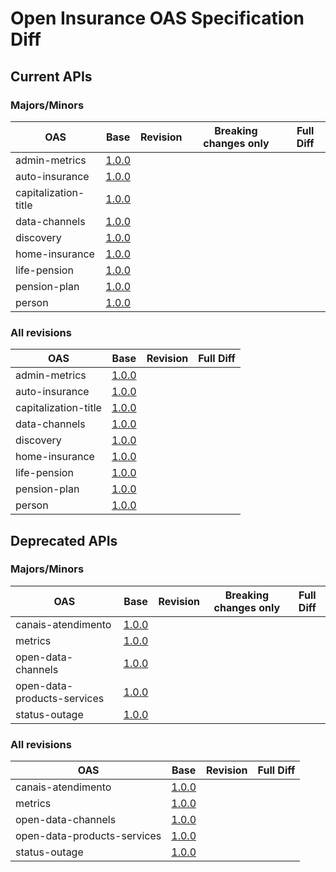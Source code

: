 ﻿# Open Insurance OAS Specification Diff

## Current APIs

### Majors/Minors

| OAS | Base | Revision | Breaking changes only | Full Diff |
| --- | --- | --- | --- | --- |
| admin-metrics | [1.0.0](swagger-apis/admin-metrics/1.0.0.yml) |  |  |  |
| auto-insurance | [1.0.0](swagger-apis/auto-insurance/1.0.0.yml) |  |  |  |
| capitalization-title | [1.0.0](swagger-apis/capitalization-title/1.0.0.yml) |  |  |  |
| data-channels | [1.0.0](swagger-apis/data-channels/1.0.0.yml) |  |  |  |
| discovery | [1.0.0](swagger-apis/discovery/1.0.0.yml) |  |  |  |
| home-insurance | [1.0.0](swagger-apis/home-insurance/1.0.0.yml) |  |  |  |
| life-pension | [1.0.0](swagger-apis/life-pension/1.0.0.yml) |  |  |  |
| pension-plan | [1.0.0](swagger-apis/pension-plan/1.0.0.yml) |  |  |  |
| person | [1.0.0](swagger-apis/person/1.0.0.yml) |  |  |  |

### All revisions

| OAS | Base | Revision | Full Diff |
| --- | --- | --- | --- |
| admin-metrics | [1.0.0](swagger-apis/admin-metrics/1.0.0.yml) |  |  |
| auto-insurance | [1.0.0](swagger-apis/auto-insurance/1.0.0.yml) |  |  |
| capitalization-title | [1.0.0](swagger-apis/capitalization-title/1.0.0.yml) |  |  |
| data-channels | [1.0.0](swagger-apis/data-channels/1.0.0.yml) |  |  |
| discovery | [1.0.0](swagger-apis/discovery/1.0.0.yml) |  |  |
| home-insurance | [1.0.0](swagger-apis/home-insurance/1.0.0.yml) |  |  |
| life-pension | [1.0.0](swagger-apis/life-pension/1.0.0.yml) |  |  |
| pension-plan | [1.0.0](swagger-apis/pension-plan/1.0.0.yml) |  |  |
| person | [1.0.0](swagger-apis/person/1.0.0.yml) |  |  |

## Deprecated APIs

### Majors/Minors

| OAS | Base | Revision | Breaking changes only | Full Diff |
| --- | --- | --- | --- | --- |
| canais-atendimento | [1.0.0](swagger-apis/canais-atendimento/1.0.0.yml) |  |  |  |
| metrics | [1.0.0](swagger-apis/metrics/1.0.0.yml) |  |  |  |
| open-data-channels | [1.0.0](swagger-apis/open-data-channels/1.0.0.yml) |  |  |  |
| open-data-products-services | [1.0.0](swagger-apis/open-data-products-services/1.0.0.yml) |  |  |  |
| status-outage | [1.0.0](swagger-apis/status-outage/1.0.0.yml) |  |  |  |

### All revisions

| OAS | Base | Revision | Full Diff |
| --- | --- | --- | --- |
| canais-atendimento | [1.0.0](swagger-apis/canais-atendimento/1.0.0.yml) |  |  |
| metrics | [1.0.0](swagger-apis/metrics/1.0.0.yml) |  |  |
| open-data-channels | [1.0.0](swagger-apis/open-data-channels/1.0.0.yml) |  |  |
| open-data-products-services | [1.0.0](swagger-apis/open-data-products-services/1.0.0.yml) |  |  |
| status-outage | [1.0.0](swagger-apis/status-outage/1.0.0.yml) |  |  |
